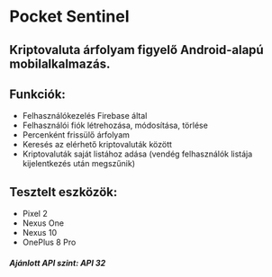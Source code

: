 # Pocket Sentinel
## Kriptovaluta árfolyam figyelő Android-alapú mobilalkalmazás.

## Funkciók: 
* Felhasználókezelés Firebase által
* Felhasználói fiók létrehozása, módosítása, törlése
* Percenként frissülő árfolyam
* Keresés az elérhető kriptovaluták között
* Kriptovaluták saját listához adása (vendég felhasználók listája kijelentkezés után megszűnik)

## Tesztelt eszközök:
* Pixel 2
* Nexus One
* Nexus 10
* OnePlus 8 Pro

##### Ajánlott API szint: API 32
